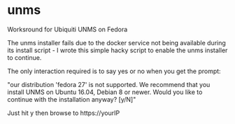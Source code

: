 # unms
Worksround for Ubiquiti UNMS on Fedora

The unms installer fails due to the docker service not being available during its install script - I wrote this simple hacky script
to enable the unms installer to continue.

The only interaction required is to say yes or no when you get the prompt:

"our distribution 'fedora 27' is not supported.
We recommend that you install UNMS on Ubuntu 16.04, Debian 8 or newer.
Would you like to continue with the installation anyway? [y/N]"

Just hit y then browse to https://yourIP

